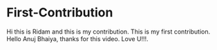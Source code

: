 # First-Contribution
Hi this is Ridam  and this is my contribution.
This is my first contribution.
Hello Anuj Bhaiya, thanks for this video. Love U!!!.
